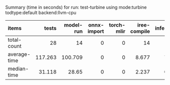 Summary (time in seconds) for run: test-turbine using mode:turbine todtype:default backend:llvm-cpu

| items        |   tests |   model-run |   onnx-import |   torch-mlir |   iree-compile |   inference |
|:-------------|--------:|------------:|--------------:|-------------:|---------------:|------------:|
| total-count  |  28     |      14     |             0 |            0 |         14     |       3     |
| average-time | 117.263 |     100.709 |             0 |            0 |          8.677 |       7.878 |
| median-time  |  31.118 |      28.65  |             0 |            0 |          2.237 |       0.231 |
